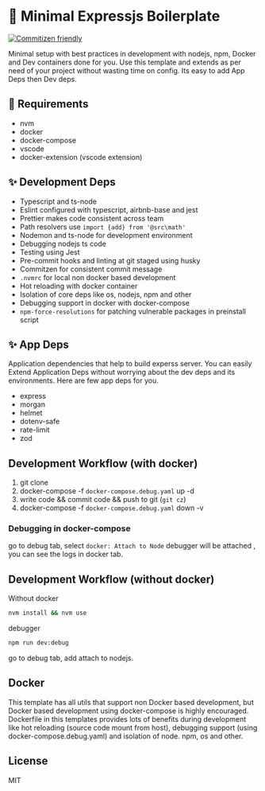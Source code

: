 # 🚀 Minimal Expressjs Boilerplate

[![Commitizen friendly](https://img.shields.io/badge/commitizen-friendly-brightgreen.svg)](http://commitizen.github.io/cz-cli/)

Minimal setup with best practices in development with nodejs, npm, Docker and Dev containers done for you. Use this template and extends as per need of your project without wasting time on config. Its easy to add App Deps then Dev deps.

## 🔧 Requirements

- nvm
- docker
- docker-compose
- vscode
- docker-extension (vscode extension)

## ✨ Development Deps

- Typescript and ts-node
- Eslint configured with typescript, airbnb-base and jest
- Prettier makes code consistent across team
- Path resolvers use `import {add} from '@src\math'`
- Nodemon and ts-node for development environment
- Debugging nodejs ts code
- Testing using Jest
- Pre-commit hooks and linting at git staged using husky
- Commitzen for consistent commit message
- `.nvmrc` for local non docker based development
- Hot reloading with docker container
- Isolation of core deps like os, nodejs, npm and other
- Debugging support in docker with docker-compose
- `npm-force-resolutions` for patching vulnerable packages in preinstall script

## ✨ App Deps

Application dependencies that help to build experss server. You can easily Extend Application Deps without worrying about the dev deps and its environments. Here are few app deps for you.

- express
- morgan
- helmet
- dotenv-safe
- rate-limit
- zod

## Development Workflow (with docker)

1. git clone
2. docker-compose -f `docker-compose.debug.yaml` up -d
3. write code && commit code && push to git (`git cz`)
4. docker-compose -f `docker-compose.debug.yaml` down -v

### Debugging in docker-compose

go to debug tab, select `docker: Attach to Node` debugger will be attached , you can see the logs in docker tab.

## Development Workflow (without docker)

Without docker

```sh
nvm install && nvm use
```

debugger

```sh
npm run dev:debug
```

go to debug tab, add attach to nodejs.

## Docker

This template has all utils that support non Docker based development, but Docker based development using docker-compose is highly encouraged. Dockerfile in this templates provides lots of benefits during development like hot reloading (source code mount from host), debugging support (using docker-compose.debug.yaml) and isolation of node. npm, os and other.

## License

MIT
